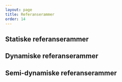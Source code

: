 ```yaml
---
layout: page
title: Referanserammer
order: 14
---
```


## Statiske referanserammer

## Dynamiske referanserammer

## Semi-dynamiske referanserammer
